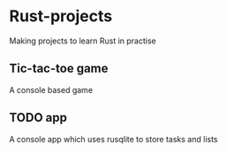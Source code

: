 # Rust-projects

Making projects to learn Rust in practise

## Tic-tac-toe game

A console based game

## TODO app

A console app which uses rusqlite to store tasks and lists
